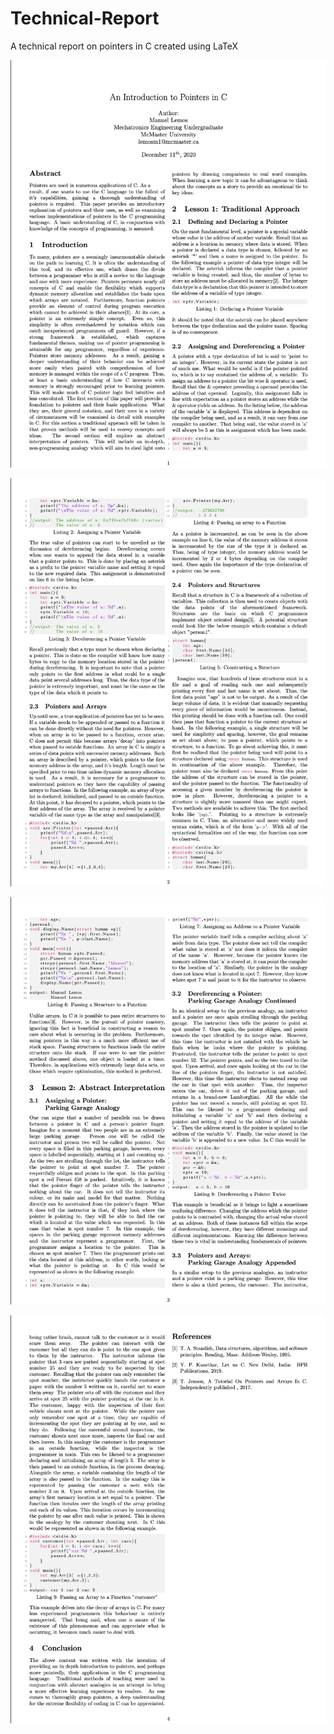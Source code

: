 # Technical-Report
A technical report on pointers in C created using LaTeX

![alt_text](https://github.com/MannyLemos/Technical-Report/blob/main/EmbedTheseImages/Screen%20Shot%202020-12-29%20at%204.09.54%20PM.png)

![alt_text](https://github.com/MannyLemos/Technical-Report/blob/main/EmbedTheseImages/Screen%20Shot%202020-12-29%20at%204.10.05%20PM.png)

![alt_text](https://github.com/MannyLemos/Technical-Report/blob/main/EmbedTheseImages/Screen%20Shot%202020-12-29%20at%204.10.08%20PM.png)

![alt_text](https://github.com/MannyLemos/Technical-Report/blob/main/EmbedTheseImages/Screen%20Shot%202020-12-29%20at%204.18.55%20PM.png)

